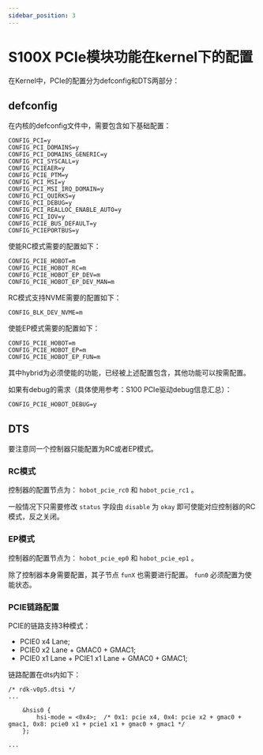 ```yaml
---
sidebar_position: 3
---
```

# S100X PCIe模块功能在kernel下的配置

在Kernel中，PCIe的配置分为defconfig和DTS两部分：

## defconfig

在内核的defconfig文件中，需要包含如下基础配置：

```shell
CONFIG_PCI=y
CONFIG_PCI_DOMAINS=y
CONFIG_PCI_DOMAINS_GENERIC=y
CONFIG_PCI_SYSCALL=y
CONFIG_PCIEAER=y
CONFIG_PCIE_PTM=y
CONFIG_PCI_MSI=y
CONFIG_PCI_MSI_IRQ_DOMAIN=y
CONFIG_PCI_QUIRKS=y
CONFIG_PCI_DEBUG=y
CONFIG_PCI_REALLOC_ENABLE_AUTO=y
CONFIG_PCI_IOV=y
CONFIG_PCIE_BUS_DEFAULT=y
CONFIG_PCIEPORTBUS=y
```

使能RC模式需要的配置如下：

```shell
CONFIG_PCIE_HOBOT=m
CONFIG_PCIE_HOBOT_RC=m
CONFIG_PCIE_HOBOT_EP_DEV=m
CONFIG_PCIE_HOBOT_EP_DEV_MAN=m
```

RC模式支持NVME需要的配置如下：

```shell
CONFIG_BLK_DEV_NVME=m
```

使能EP模式需要的配置如下：

```shell
CONFIG_PCIE_HOBOT=m
CONFIG_PCIE_HOBOT_EP=m
CONFIG_PCIE_HOBOT_EP_FUN=m
```

其中hybrid为必须使能的功能，已经被上述配置包含，其他功能可以按需配置。

如果有debug的需求（具体使用参考：S100 PCIe驱动debug信息汇总）：

```shell
CONFIG_PCIE_HOBOT_DEBUG=y
```

## DTS
要注意同一个控制器只能配置为RC或者EP模式。

### RC模式

控制器的配置节点为： `hobot_pcie_rc0` 和 `hobot_pcie_rc1` 。

一般情况下只需要修改 `status` 字段由 `disable` 为 `okay` 即可使能对应控制器的RC模式，反之关闭。

### EP模式

控制器的配置节点为： `hobot_pcie_ep0` 和 `hobot_pcie_ep1` 。

除了控制器本身需要配置，其子节点 `funX` 也需要进行配置。
`fun0` 必须配置为使能状态。

### PCIE链路配置
PCIE的链路支持3种模式：
- PCIE0 x4 Lane;
- PCIE0 x2 Lane + GMAC0 + GMAC1;
- PCIE0 x1 Lane + PCIE1 x1 Lane + GMAC0 + GMAC1;

链路配置在dts内如下：
```dts
/* rdk-v0p5.dtsi */
...

    &hsis0 {
        hsi-mode = <0x4>;  /* 0x1: pcie x4, 0x4: pcie x2 + gmac0 + gmac1, 0x8: pcie0 x1 + pcie1 x1 + gmac0 + gmac1 */
    };

...
```
